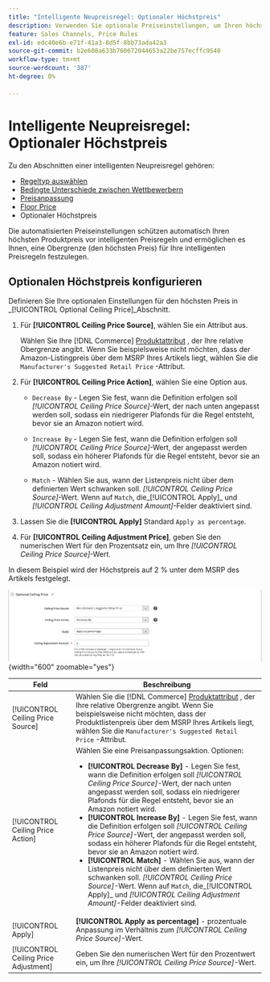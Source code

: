 ```yaml
---
title: "Intelligente Neupreisregel: Optionaler Höchstpreis"
description: Verwenden Sie optionale Preiseinstellungen, um Ihren höchsten Produktpreis vor den intelligenten Preisregeln zu schützen, die Ihre Amazon-Auflistungen verwalten.
feature: Sales Channels, Price Rules
exl-id: edc40e6b-e71f-41a3-8d5f-8bb73ada42a3
source-git-commit: b2e608a633b760672044653a22be757ecffc9540
workflow-type: tm+mt
source-wordcount: '387'
ht-degree: 0%

---
```


# Intelligente Neupreisregel: Optionaler Höchstpreis

Zu den Abschnitten einer intelligenten Neupreisregel gehören:

- [Regeltyp auswählen](./intelligent-repricing-rules.md)
- [Bedingte Unterschiede zwischen Wettbewerbern](./competitor-conditional-variances.md)
- [Preisanpassung](./price-adjustment.md)
- [Floor Price](./floor-price.md)
- Optionaler Höchstpreis

Die automatisierten Preiseinstellungen schützen automatisch Ihren höchsten Produktpreis vor intelligenten Preisregeln und ermöglichen es Ihnen, eine Obergrenze (den höchsten Preis) für Ihre intelligenten Preisregeln festzulegen.

## Optionalen Höchstpreis konfigurieren

Definieren Sie Ihre optionalen Einstellungen für den höchsten Preis in _[!UICONTROL Optional Ceiling Price]_Abschnitt.

1. Für **[!UICONTROL Ceiling Price Source]**, wählen Sie ein Attribut aus.

   Wählen Sie Ihre [!DNL Commerce] [Produktattribut](https://experienceleague.adobe.com/docs/commerce-admin/catalog/product-attributes/product-attributes.html) , der Ihre relative Obergrenze angibt. Wenn Sie beispielsweise nicht möchten, dass der Amazon-Listingpreis über dem MSRP Ihres Artikels liegt, wählen Sie die `Manufacturer's Suggested Retail Price` -Attribut.

1. Für **[!UICONTROL Ceiling Price Action]**, wählen Sie eine Option aus.

   - `Decrease By` - Legen Sie fest, wann die Definition erfolgen soll _[!UICONTROL Ceiling Price Source]_-Wert, der nach unten angepasst werden soll, sodass ein niedrigerer Plafonds für die Regel entsteht, bevor sie an Amazon notiert wird.

   - `Increase By` - Legen Sie fest, wann die Definition erfolgen soll _[!UICONTROL Ceiling Price Source]_-Wert, der angepasst werden soll, sodass ein höherer Plafonds für die Regel entsteht, bevor sie an Amazon notiert wird.

   - `Match` - Wählen Sie aus, wann der Listenpreis nicht über dem definierten Wert schwanken soll. _[!UICONTROL Ceiling Price Source]_-Wert. Wenn auf `Match`, die_[!UICONTROL Apply]_ und _[!UICONTROL Ceiling Adjustment Amount]_-Felder deaktiviert sind.

1. Lassen Sie die **[!UICONTROL Apply]** Standard `Apply as percentage`.

1. Für **[!UICONTROL Ceiling Adjustment Price]**, geben Sie den numerischen Wert für den Prozentsatz ein, um Ihre _[!UICONTROL Ceiling Price Source]_-Wert.

In diesem Beispiel wird der Höchstpreis auf 2 % unter dem MSRP des Artikels festgelegt.

![Intelligente Neupreisregelung - optionaler Höchstpreis](assets/ob-intelligent-price-rule-ceiling.png){width="600" zoomable="yes"}

| Feld | Beschreibung |
|---------------------------------------|-----------------------------------------------------------------------------------------------------------------------------------------------------------------------------------------------------------------------------------------------------------------------------------------------------------------------------------------------------------------------------------------------------------------------------------------------------------------------------------------------------------------------------------------------------------------------------------------------------------------------------------------------------------------------------------------------------------------------------------------------------------|
| [!UICONTROL Ceiling Price Source] | Wählen Sie die [!DNL Commerce] [Produktattribut](https://experienceleague.adobe.com/docs/commerce-admin/catalog/product-attributes/product-attributes.html) , der Ihre relative Obergrenze angibt. Wenn Sie beispielsweise nicht möchten, dass der Produktlistenpreis über dem MSRP Ihres Artikels liegt, wählen Sie die `Manufacturer's Suggested Retail Price` -Attribut. |
| [!UICONTROL Ceiling Price Action] | Wählen Sie eine Preisanpassungsaktion. Optionen:<ul><li>**[!UICONTROL Decrease By]** - Legen Sie fest, wann die Definition erfolgen soll _[!UICONTROL Ceiling Price Source]_-Wert, der nach unten angepasst werden soll, sodass ein niedrigerer Plafonds für die Regel entsteht, bevor sie an Amazon notiert wird.</li><li>**[!UICONTROL Increase By]** - Legen Sie fest, wann die Definition erfolgen soll _[!UICONTROL Ceiling Price Source]_-Wert, der angepasst werden soll, sodass ein höherer Plafonds für die Regel entsteht, bevor sie an Amazon notiert wird.</li><li>**[!UICONTROL Match]** - Wählen Sie aus, wann der Listenpreis nicht über dem definierten Wert schwanken soll. _[!UICONTROL Ceiling Price Source]_-Wert. Wenn auf `Match`, die_[!UICONTROL Apply]_ und _[!UICONTROL Ceiling Adjustment Amount]_-Felder deaktiviert sind.</li></ul> |
| [!UICONTROL Apply] | **[!UICONTROL Apply as percentage]** - prozentuale Anpassung im Verhältnis zum _[!UICONTROL Ceiling Price Source]_-Wert. |
| [!UICONTROL Ceiling Price Adjustment] | Geben Sie den numerischen Wert für den Prozentwert ein, um Ihre _[!UICONTROL Ceiling Price Source]_-Wert. |
